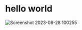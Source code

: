 # hello world
 
![Screenshot 2023-08-28 100255](https://github.com/nitinlabana/hello-world/assets/67837026/0b1ba098-433c-4970-8f4f-fc99f7b2c625)
